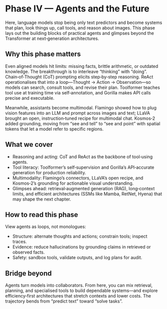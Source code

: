 # Phase IV — Agents and the Future

Here, language models stop being only text predictors and become systems that
plan, look things up, call tools, and reason about images. This phase lays out
the building blocks of practical agents and glimpses beyond the Transformer
at next‑generation architectures.

## Why this phase matters

Even aligned models hit limits: missing facts, brittle arithmetic, or outdated
knowledge. The breakthrough is to interleave “thinking” with “doing”.
Chain‑of‑Thought (CoT) prompting elicits step‑by‑step reasoning. ReAct
operationalises that into a loop—Thought → Action → Observation—so models can
search, consult tools, and revise their plan. Toolformer teaches tool use at
training time via self‑annotation, and Gorilla makes API calls precise and
executable.

Meanwhile, assistants become multimodal. Flamingo showed how to plug vision
features into an LLM and prompt across images and text; LLaVA brought an open,
instruction‑tuned recipe for multimodal chat. Kosmos‑2 added grounding, moving
from “see and tell” to “see and point” with spatial tokens that let a model
refer to specific regions.

## What we cover

- Reasoning and acting: CoT and ReAct as the backbone of tool‑using agents.
- Tool literacy: Toolformer’s self‑supervision and Gorilla’s API‑accurate
  generation for production reliability.
- Multimodality: Flamingo’s connectors, LLaVA’s open recipe, and Kosmos‑2’s
  grounding for actionable visual understanding.
- Glimpses ahead: retrieval‑augmented generation (RAG), long‑context limits,
  and efficient architectures (SSMs like Mamba, RetNet, Hyena) that may shape
  the next chapter.

## How to read this phase

View agents as loops, not monologues:
- Structure: alternate thoughts and actions; constrain tools; inspect traces.
- Evidence: reduce hallucinations by grounding claims in retrieved or observed
  facts.
- Safety: sandbox tools, validate outputs, and log plans for audit.

## Bridge beyond

Agents turn models into collaborators. From here, you can mix retrieval,
planning, and specialised tools to build dependable systems—and explore
efficiency‑first architectures that stretch contexts and lower costs. The
trajectory bends from “predict text” toward “solve tasks”.

